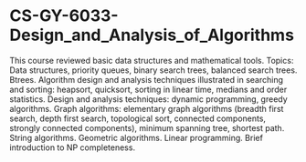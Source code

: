 # CS-GY-6033-Design_and_Analysis_of_Algorithms

This course reviewed basic data structures and mathematical tools. Topics: Data structures, priority queues, binary search trees, balanced search trees. Btrees. Algorithm design and analysis techniques illustrated in searching and sorting: heapsort, quicksort, sorting in linear time, medians and order statistics. Design and analysis techniques: dynamic programming, greedy algorithms. Graph algorithms: elementary graph algorithms (breadth first search, depth first search, topological sort, connected components, strongly connected components), minimum spanning tree, shortest path. String algorithms. Geometric algorithms. Linear programming. Brief introduction to NP completeness.
